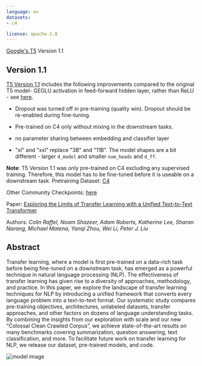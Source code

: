 ```yaml
---
language: en
datasets:
- c4

license: apache-2.0
---
```


[Google's T5](https://ai.googleblog.com/2020/02/exploring-transfer-learning-with-t5.html) Version 1.1


## Version 1.1

[T5 Version 1.1](https://github.com/google-research/text-to-text-transfer-transformer/blob/master/released_checkpoints.md#t511) includes the following improvements compared to the original T5 model- GEGLU activation in feed-forward hidden layer, rather than ReLU - see [here](https://arxiv.org/abs/2002.05202).

- Dropout was turned off in pre-training (quality win). Dropout should be re-enabled during fine-tuning.

- Pre-trained on C4 only without mixing in the downstream tasks.

- no parameter sharing between embedding and classifier layer

- "xl" and "xxl" replace "3B" and "11B". The model shapes are a bit different - larger `d_model` and smaller `num_heads` and `d_ff`.

**Note**: T5 Version 1.1 was only pre-trained on C4 excluding any supervised training. Therefore, this model has to be fine-tuned before it is useable on a downstream task.
Pretraining Dataset: [C4](https://huggingface.co/datasets/c4)

Other Community Checkpoints: [here](https://huggingface.co/models?search=t5-v1_1)

Paper: [Exploring the Limits of Transfer Learning with a Unified Text-to-Text Transformer](https://arxiv.org/pdf/1910.10683.pdf)

Authors: *Colin Raffel, Noam Shazeer, Adam Roberts, Katherine Lee, Sharan Narang, Michael Matena, Yanqi Zhou, Wei Li, Peter J. Liu* 


## Abstract

Transfer learning, where a model is first pre-trained on a data-rich task before being fine-tuned on a downstream task, has emerged as a powerful technique in natural language processing (NLP). The effectiveness of transfer learning has given rise to a diversity of approaches, methodology, and practice. In this paper, we explore the landscape of transfer learning techniques for NLP by introducing a unified framework that converts every language problem into a text-to-text format. Our systematic study compares pre-training objectives, architectures, unlabeled datasets, transfer approaches, and other factors on dozens of language understanding tasks. By combining the insights from our exploration with scale and our new “Colossal Clean Crawled Corpus”, we achieve state-of-the-art results on many benchmarks covering summarization, question answering, text classification, and more. To facilitate future work on transfer learning for NLP, we release our dataset, pre-trained models, and code.

![model image](https://camo.githubusercontent.com/623b4dea0b653f2ad3f36c71ebfe749a677ac0a1/68747470733a2f2f6d69726f2e6d656469756d2e636f6d2f6d61782f343030362f312a44304a31674e51663876727255704b657944387750412e706e67)
 